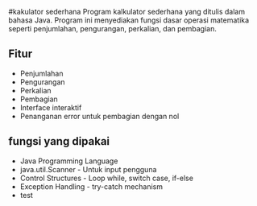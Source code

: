 #kakulator sederhana
Program kalkulator sederhana yang ditulis dalam bahasa Java. Program ini menyediakan fungsi dasar operasi matematika seperti penjumlahan, pengurangan, perkalian, dan pembagian.

## Fitur

- Penjumlahan
- Pengurangan
- Perkalian
- Pembagian
- Interface interaktif
- Penanganan error untuk pembagian dengan nol
## fungsi yang dipakai
- Java Programming Language
- java.util.Scanner - Untuk input pengguna
- Control Structures - Loop while, switch case, if-else
- Exception Handling - try-catch mechanism
- test
